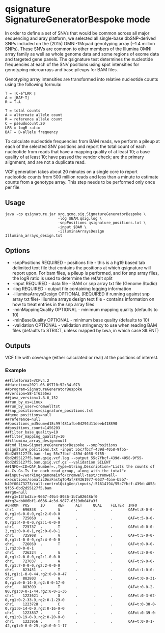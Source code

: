 # qsignature SignatureGeneratorBespoke mode

In order to define a set of SNVs that would be common across all major
sequencing and aray platform, we selected all single-base dbSNP-derived
SNPs included on the (2015) OMNI-1Mquad genotyping array
(~1.4 million SNPs). These SNVs are common to other members of the Illumina
OMNI array family as well as whole genome data and some regions of exome
data and targeted gene panels.
The qsignature test determines the nucleotide frequencies at each of the
SNV positions using spot intensities for genotyping microarrays and base
pileups for BAM files.

Genotyping array intensities are transformed into relative nucleotide
counts using the following formula:

~~~~{.text}
T = ⌊C⋅e^LRR ⌋ 
A = ⌊BAF⋅T⌋ 
R = T-A 

T = total counts
A = alternate allele count
R = reference allele count
C = pseudocount,20
LRR = logR ratio
BAF = B-allele frequency
~~~~

To calculate nucleotide frequencies from BAM reads, we perform a pileup at
each of the selected SNV positions and report the total count of each 
nucleotide from reads that have a mapping quality of at least 10; a base
quality of at least 10; have passed the vendor check; are the primary
alignment; and are not a duplicate read.

VCF generation takes about 20 minutes on a single core to report nucleotide
counts from 500 million reads and less than a minute to estimate counts from
a genotype array. This step needs to be performed only once per file.

## Usage

~~~~{.text}
java -cp qsignature.jar org.qcmg.sig.SignatureGeneratorBespoke \ 
                        -log $BAM.qsig.log \
                        -snpPositions qsignature_positions.txt \
                        -input $BAM \
                        -illuminaArraysDesign Illumina_arrays_design.txt
~~~~

## Options

* -snpPositions REQUIRED - positions file - this is a hg19 based tab delimited text file that contains the positions at which qsignature will report upon. For bam files, a pileup is performed, and for snp array files, the logR ratio is used to determine the ref/alt split
* -input REQUIRED - data file - BAM or snp array txt file (Genome Studio)
* -log REQUIRED - output file containing logging information
* -illuminaArraysDesign OPTIONAL (REQUIRED if running against snp array txt file)- Illumina arrays design text file - contains information on how to treat entries in the snp array files
* -minMappingQuality OPTIONAL - minimum mapping quality (defaults to 10)
* -minBaseQuality OPTIONAL - minimum base quality (defaults to 10)
* -validation OPTIONAL - validation stringency to use when reading BAM files (defaults to STRICT, unless mapped by bwa, in which case SILENT)

## Outputs

VCF file with coverage (either calculated or real) at the positions of
interest.

### Example

~~~~{.text}
##fileformat=VCFv4.2
##datetime=2021-03-09T10:52:34.073
##program=SignatureGeneratorBespoke
##version=58-1f6355ea
##java_version=1.8.0_152
##run_by_os=Linux
##run_by_user=cromwelltst
##snp_positions=qsignature_positions.txt
##gene_positions=null
##reference=null
##positions_md5sum=d18c99f481afbe04294d11deeb418890
##positions_count=1456203
##filter_base_quality=10
##filter_mapping_quality=10
##illumina_array_design=null
##cmd_line=SignatureGeneratorBespoke --snpPositions qsignature_positions.txt -input 55c7fbcf-439d-4058-9f55-6bd2d55127f5.bam -log 55c7fbcf-439d-4058-9f55-6bd2d55127f5.bam.qsig.vcf.log --output 55c7fbcf-439d-4058-9f55-6bd2d55127f5.bam.qsig.vcf.gz --validation SILENT
##INFO=<ID=QAF,Number=.,Type=String,Description="Lists the counts of As-Cs-Gs-Ts for each read group, along with the total">
##input=/working/genomeinfo/cromwell-test/cromwell-executions/somaticDnaFastqToMaf/84361977-6637-4bae-b5b7-b49f00473273/call-controlQsigGen/inputs/-51614194/55c7fbcf-439d-4058-9f55-6bd2d55127f5.bam
##rg0=null
##rg1=13fbd3ce-9667-49b4-8936-1b7a02648bf0
##rg2=cb006bf1-0636-4c3d-9877-6319db04fa3f
#CHROM  POS     ID      REF     ALT     QUAL    FILTER  INFO
chr1    696838  .       A       .       .       .       QAF=t:8-0-0-0,rg1:6-0-0-0,rg2:2-0-0-0
chr1    725060  .       A       .       .       .       QAF=t:5-0-0-0,rg1:4-0-0-0,rg2:1-0-0-0
chr1    725737  .       T       .       .       .       QAF=t:0-0-0-2,rg1:0-0-0-1,rg2:0-0-0-1
chr1    725908  .       A       .       .       .       QAF=t:5-0-0-0,rg1:1-0-0-0,rg2:4-0-0-0
chr1    726060  .       T       .       .       .       QAF=t:0-0-0-1,rg2:0-0-0-1
chr1    726224  .       A       .       .       .       QAF=t:3-0-0-0,rg1:2-0-0-0,rg2:1-0-0-0
chr1    727037  .       A       .       .       .       QAF=t:9-0-0-0,rg1:7-0-0-0,rg2:2-0-0-0
chr1    823451  .       T       .       .       .       QAF=t:1-0-0-91,rg1:1-0-0-44,rg2:0-0-0-47
chr1    882803  .       A       .       .       .       QAF=t:0-0-31-0,rg1:0-0-14-0,rg2:0-0-17-0
chr1    883899  .       T       .       .       .       QAF=t:0-0-2-80,rg1:0-0-1-44,rg2:0-0-1-36
chr1    1223621 .       G       .       .       .       QAF=t:0-3-62-0,rg1:0-2-33-0,rg2:0-1-29-0
chr1    1223728 .       C       .       .       .       QAF=t:0-30-0-0,rg1:0-14-0-0,rg2:0-16-0-0
chr1    1223837 .       C       .       .       .       QAF=t:0-39-0-0,rg1:0-19-0-0,rg2:0-20-0-0
chr1    1223956 .       T       .       .       .       QAF=t:0-0-1-42,rg1:0-0-0-25,rg2:0-0-1-17
~~~~
